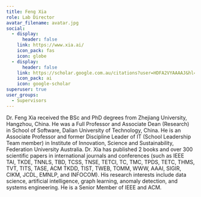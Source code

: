 ```yaml
---
title: Feng Xia
role: Lab Director
avatar_filename: avatar.jpg
social:
  - display:
      header: false
    link: https://www.xia.ai/
    icon_pack: fas
    icon: globe
  - display:
      header: false
    link: https://scholar.google.com.au/citations?user=HDFA2VYAAAAJ&hl=en
    icon_pack: ai
    icon: google-scholar
superuser: true
user_groups:
  - Supervisors
---
```

Dr. Feng Xia received the BSc and PhD degrees from Zhejiang University, Hangzhou, China. He was a Full Professor and Associate Dean (Research) in School of Software, Dalian University of Technology, China. He is an Associate Professor and former Discipline Leader of IT (School Leadership Team member) in Institute of Innovation, Science and Sustainability, Federation University Australia. Dr. Xia has published 2 books and over 300 scientific papers in international journals and conferences (such as IEEE TAI, TKDE, TNNLS, TBD, TCSS, TNSE, TETCI, TC, TMC, TPDS, TETC, THMS, TVT, TITS, TASE, ACM TKDD, TIST, TWEB, TOMM, WWW, AAAI, SIGIR, CIKM, JCDL, EMNLP, and INFOCOM). His research interests include data science, artificial intelligence, graph learning, anomaly detection, and systems engineering. He is a Senior Member of IEEE and ACM.